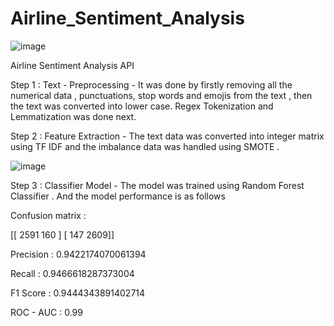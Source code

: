 # Airline_Sentiment_Analysis

![image](https://user-images.githubusercontent.com/44118554/127182924-b6842638-d616-48ca-9736-1c151c72332a.png)

Airline Sentiment Analysis API  

Step 1 : Text - Preprocessing -
It was done by firstly removing all the numerical data , punctuations, stop words and emojis from the text , then the text was converted into lower case. Regex Tokenization and Lemmatization was done next.

Step 2 : Feature Extraction  - 
The text data was converted into integer matrix using TF IDF and the imbalance data was handled using SMOTE .

![image](https://user-images.githubusercontent.com/44118554/127183386-1fce2c70-bec8-4e14-80bb-bfd8bfcc6ecb.png)

Step 3 : Classifier Model -
The model was trained using Random Forest Classifier . And the model performance is as follows 

Confusion matrix :

[[ 2591 160 ]
[ 147 2609]]


Precision : 0.9422174070061394

Recall : 0.9466618287373004

F1 Score : 0.9444343891402714

ROC - AUC : 0.99

